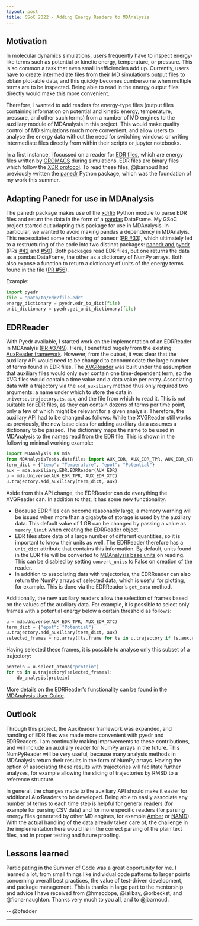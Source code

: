 ```yaml
---
layout: post
title: GSoC 2022 - Adding Energy Readers to MDAnalysis
---
```


## Motivation
In molecular dynamics simulations, users frequently have to inspect energy-like terms such as potential or kinetic energy, temperature, or pressure. This is so common a task that even small inefficiencies add up. Currently, users have to create intermediate files from their MD simulation’s output files to obtain plot-able data, and this quickly becomes cumbersome when multiple terms are to be inspected. Being able to read in the energy output files directly would make this more convenient.

Therefore, I wanted to add readers for energy-type files (output files containing information on potential and kinetic energy, temperature, pressure, and other such terms) from a number of MD engines to the auxiliary module of MDAnalysis in this project. This would make quality control of MD simulations much more convenient, and allow users to analyse the energy data without the need for switching windows or writing intermediate files directly from within their scripts or jupyter notebooks.

In a first instance, I focussed on a reader for [EDR files], which are energy files written by
[GROMACS] during simulations. EDR files are binary files which follow the [XDR protocol]. To read these
files, @jbarnoud had previously written the [panedr] Python package, which was the
foundation of my work this summer.

## Adapting Panedr for use in MDAnalysis
The panedr package makes use of the [xdrlib] Python module to parse EDR files
and return the data in the form of a [pandas] DataFrame. My GSoC project started out
adapting this package for use in MDAnalysis. In particular, we wanted to avoid making
pandas a dependency in MDAnalyis. This necessitated some refactoring of panedr ([PR #33]),
which ultimately led to a restructuring of the code into two distinct packages: [panedr
and pyedr] (PRs [#42] and [#50]). Both packages read EDR files, but one returns the
data as a pandas DataFrame, the other as a dictionary of NumPy arrays. Both also
expose a function to return a dictionary of units of the energy terms found in the file ([PR #56]).

Example:

```python
import pyedr
file = "path/to/edr/file.edr"
energy_dictionary = pyedr.edr_to_dict(file)
unit_dictionary = pyedr.get_unit_dictionary(file)
```


## EDRReader
With Pyedr available, I started work on the implementation of an EDRReader in MDAnalyis ([PR #3749]).
Here, I benefited hugely from the existing [AuxReader framework].
However, from the outset, it was clear that the auxiliary API would need to be changed to accommodate
the large number of terms found in EDR files.
The [XVGReader] was built under the assumption that auxiliary files would only ever
contain one time-dependent term, so the XVG files would contain a time value and a data value
per entry. Associating data with a trajectory via the `add_auxiliary` method thus only
required two arguments: a name under which to store the data in `universe.trajectory.ts.aux`, and the file from which to read it.
This is not suitable for EDR files, as they can contain dozens of terms per time point,
only a few of which might be relevant for a given analysis. Therefore, the auxiliary API had to be changed as follows:
While the XVGReader still works as previously, the new base class for adding auxiliary data assumes a dictionary to be passed. The dictionary maps the name to be used in MDAnalysis to the names read from the EDR file. This is shown in the following minimal working example:

```python
import MDAnalysis as mda
from MDAnalysisTests.datafiles import AUX_EDR, AUX_EDR_TPR, AUX_EDR_XTC
term_dict = {"temp": "Temperature", "epot": "Potential"}
aux = mda.auxiliary.EDR.EDRReader(AUX_EDR)
u = mda.Universe(AUX_EDR_TPR, AUX_EDR_XTC)
u.trajectory.add_auxiliary(term_dict, aux)
```

Aside from this API change, the EDRReader can do everything the XVGReader can. In addition to that, it
has some new functionality.
* Because EDR files can become reasonably large, a memory warning will be issued when more than a gigabyte of storage is used by the auxiliary data. This default value of 1 GB can be changed by passing a value as `memory_limit` when creating the EDRReader object.
* EDR files store data of a large number of different quantities, so it is important to know their units as well. The EDRReader therefore has a `unit_dict` attribute that contains this information. By default, units found in the EDR file will be converted to [MDAnalysis base units] on reading. This can be disabled by setting `convert_units` to False on creation of the reader.
* In addition to associating data with trajectories, the EDRReader can also return the NumPy arrays of selected data, which is useful for plotting, for example. This is done via the EDRReader's `get_data` method.

Additionally, the new auxiliary readers allow the selection of frames based on the
values of the auxiliary data. For example, it is possible to select only frames
with a potential energy below a certain threshold as follows:
```python
u = mda.Universe(AUX_EDR_TPR, AUX_EDR_XTC)
term_dict = {"epot": "Potential"}
u.trajectory.add_auxiliary(term_dict, aux)
selected_frames = np.array([ts.frame for ts in u.trajectory if ts.aux.epot < -524600])
```
Having selected these frames, it is possible to analyse only this subset of a trajectory:
```python
protein = u.select_atoms("protein")
for ts in u.trajectory[selected_frames]:
    do_analysis(protein)
```


More details on the EDRReader's functionality can be found in the [MDAnalysis User Guide].

## Outlook
Through this project, the AuxReader framework was expanded, and handling of EDR
files was made more convenient with pyedr and EDRReaders. I am continually making
improvements to these contributions, and will include an auxiliary reader for
NumPy arrays in the future. This NumPyReader will be very useful, because many
analysis methods in MDAnalysis return their results in the form of NumPy arrays.
Having the option of associating these results with trajectories will facilitate
further analyses, for example allowing the slicing of trajectories by RMSD to a reference
structure.

In general, the changes made to the auxiliary API should make it easier for
additional AuxReaders to be developed. Being able to easily associate any number of terms
to each time step is helpful for general readers (for example for parsing CSV data)
and for more specific readers (for parsing energy files generated by other MD engines, for example [Amber] or [NAMD]).
With the actual handling of the data already taken care of, the challenge in the implementation here would
lie in the correct parsing of the plain text files, and in proper testing and future proofing.


## Lessons learned
Participating in the Summer of Code was a great opportunity for me. I learned a lot, from small things like individual code patterns to larger points concerning overall best practices, the value of test-driven development, and package management. This is thanks in large part
to the mentorship and advice I have received from @hmacdope, @ialibay, @orbeckst, and @fiona-naughton.
Thanks very much to you all, and to @jbarnoud.


-- @bfedder



---
[EDR files]: https://manual.gromacs.org/documentation/current/reference-manual/file-formats.html#edr
[GROMACS]: https://www.gromacs.org
[XDR protocol]: https://docs.oracle.com/cd/E19683-01/816-1435/xdrproto-1/index.html
[panedr]: https://github.com/mdanalysis/panedr
[xdrlib]: https://docs.python.org/3/library/xdrlib.html
[pandas]: https://pandas.pydata.org
[panedr and pyedr]: https://pypi.org/project/panedr/
[PR #33]: https://github.com/MDAnalysis/panedr/pull/33
[#42]: https://github.com/MDAnalysis/panedr/pull/42
[#50]: https://github.com/MDAnalysis/panedr/pull/50
[PR #56]: https://github.com/MDAnalysis/panedr/pull/56
[PR #3749]: https://github.com/MDAnalysis/mdanalysis/pull/3749
[AuxReader framework]: https://userguide.mdanalysis.org/stable/formats/auxiliary.html
[XVGReader]: https://docs.mdanalysis.org/stable/documentation_pages/auxiliary/XVG.html
[MDAnalysis base units]: https://docs.mdanalysis.org/stable/documentation_pages/units.html#id68
[MDAnalysis User Guide]: https://userguide.mdanalysis.org/2.4.0-dev0/formats/auxiliary.html#edr-files
[Amber]: https://ambermd.org
[NAMD]: http://www.ks.uiuc.edu/Research/namd/
